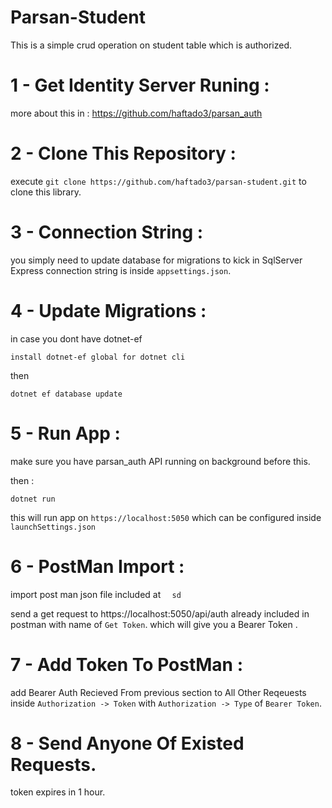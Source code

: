 # Parsan-Student
This is a simple crud operation on student table which is authorized.

# 1 - Get Identity Server Runing :

more about this in :
https://github.com/haftado3/parsan_auth


# 2 - Clone This Repository :

execute `git clone https://github.com/haftado3/parsan-student.git` to clone this library.
 
# 3 - Connection String :

you simply need to update database for migrations to kick in SqlServer Express
connection string is inside `appsettings.json`.

# 4 - Update Migrations :


in case you dont have dotnet-ef 

`install dotnet-ef global for dotnet cli`

then 

`dotnet ef database update`


# 5 - Run App :

make sure you have parsan_auth API running on background before this.

then :

`dotnet run`

this will run app on `https://localhost:5050` which can be configured inside `launchSettings.json`

# 6 - PostMan Import :

import post man json file included at `  sd`

send a get request to https://localhost:5050/api/auth  already included in postman with name of `Get Token`.
which will give you a Bearer Token .

# 7 - Add Token To PostMan :

add Bearer Auth Recieved From previous section to All Other Reqeuests inside `Authorization -> Token` with `Authorization -> Type` of `Bearer Token`.

# 8 - Send Anyone Of Existed Requests.

token expires in 1 hour.
